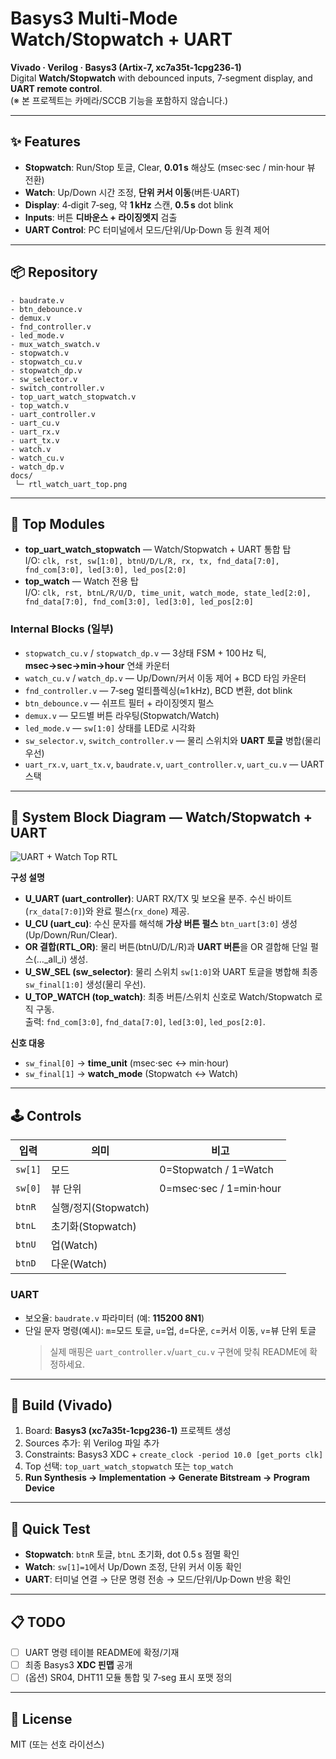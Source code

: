 # Basys3 Multi‑Mode Watch/Stopwatch + UART

**Vivado · Verilog · Basys3 (Artix‑7, xc7a35t‑1cpg236‑1)**  
Digital **Watch/Stopwatch** with debounced inputs, 7‑segment display, and **UART remote control**.  
(※ 본 프로젝트는 카메라/SCCB 기능을 포함하지 않습니다.)

---

## ✨ Features
- **Stopwatch**: Run/Stop 토글, Clear, **0.01 s** 해상도 (msec·sec / min·hour 뷰 전환)
- **Watch**: Up/Down 시간 조정, **단위 커서 이동**(버튼·UART)
- **Display**: 4‑digit 7‑seg, 약 **1 kHz** 스캔, **0.5 s** dot blink
- **Inputs**: 버튼 **디바운스 + 라이징엣지** 검출
- **UART Control**: PC 터미널에서 모드/단위/Up·Down 등 원격 제어

---

## 📦 Repository
```
- baudrate.v
- btn_debounce.v
- demux.v
- fnd_controller.v
- led_mode.v
- mux_watch_swatch.v
- stopwatch.v
- stopwatch_cu.v
- stopwatch_dp.v
- sw_selector.v
- switch_controller.v
- top_uart_watch_stopwatch.v
- top_watch.v
- uart_controller.v
- uart_cu.v
- uart_rx.v
- uart_tx.v
- watch.v
- watch_cu.v
- watch_dp.v
docs/
 └─ rtl_watch_uart_top.png
```

---

## 🧩 Top Modules
- **top_uart_watch_stopwatch** — Watch/Stopwatch + UART 통합 탑  
  I/O: `clk, rst, sw[1:0], btnU/D/L/R, rx, tx, fnd_data[7:0], fnd_com[3:0], led[3:0], led_pos[2:0]`
- **top_watch** — Watch 전용 탑  
  I/O: `clk, rst, btnL/R/U/D, time_unit, watch_mode, state_led[2:0], fnd_data[7:0], fnd_com[3:0], led[3:0], led_pos[2:0]`

### Internal Blocks (일부)
- `stopwatch_cu.v` / `stopwatch_dp.v` — 3상태 FSM + 100 Hz 틱, **msec→sec→min→hour** 연쇄 카운터
- `watch_cu.v` / `watch_dp.v` — Up/Down/커서 이동 제어 + BCD 타임 카운터
- `fnd_controller.v` — 7‑seg 멀티플렉싱(≈1 kHz), BCD 변환, dot blink
- `btn_debounce.v` — 쉬프트 필터 + 라이징엣지 펄스
- `demux.v` — 모드별 버튼 라우팅(Stopwatch/Watch)
- `led_mode.v` — `sw[1:0]` 상태를 LED로 시각화
- `sw_selector.v`, `switch_controller.v` — 물리 스위치와 **UART 토글** 병합(물리 우선)
- `uart_rx.v`, `uart_tx.v`, `baudrate.v`, `uart_controller.v`, `uart_cu.v` — UART 스택

---

## 🧭 System Block Diagram — Watch/Stopwatch + UART
![UART + Watch Top RTL](docs/rtl_watch_uart_top.png)

**구성 설명**
- **U_UART (uart_controller)**: UART RX/TX 및 보오율 분주. 수신 바이트(`rx_data[7:0]`)와 완료 펄스(`rx_done`) 제공.
- **U_CU (uart_cu)**: 수신 문자를 해석해 **가상 버튼 펄스** `btn_uart[3:0]` 생성 (Up/Down/Run/Clear).
- **OR 결합(RTL_OR)**: 물리 버튼(btnU/D/L/R)과 **UART 버튼**을 OR 결합해 단일 펄스(…_all_i) 생성.
- **U_SW_SEL (sw_selector)**: 물리 스위치 `sw[1:0]`와 UART 토글을 병합해 최종 `sw_final[1:0]` 생성(물리 우선).
- **U_TOP_WATCH (top_watch)**: 최종 버튼/스위치 신호로 Watch/Stopwatch 로직 구동.  
  출력: `fnd_com[3:0]`, `fnd_data[7:0]`, `led[3:0]`, `led_pos[2:0]`.

**신호 대응**
- `sw_final[0]` → **time_unit** (msec·sec ↔ min·hour)  
- `sw_final[1]` → **watch_mode** (Stopwatch ↔ Watch)

---

## 🕹 Controls
| 입력 | 의미 | 비고 |
|---|---|---|
| `sw[1]` | 모드 | 0=Stopwatch / 1=Watch |
| `sw[0]` | 뷰 단위 | 0=msec·sec / 1=min·hour |
| `btnR` | 실행/정지(Stopwatch) | |
| `btnL` | 초기화(Stopwatch) | |
| `btnU` | 업(Watch) | |
| `btnD` | 다운(Watch) | |

### UART
- 보오율: `baudrate.v` 파라미터 (예: **115200 8N1**)
- 단일 문자 명령(예시): `m`=모드 토글, `u`=업, `d`=다운, `c`=커서 이동, `v`=뷰 단위 토글  
  > 실제 매핑은 `uart_controller.v`/`uart_cu.v` 구현에 맞춰 README에 확정하세요.

---

## 🔧 Build (Vivado)
1. Board: **Basys3 (xc7a35t‑1cpg236‑1)** 프로젝트 생성  
2. Sources 추가: 위 Verilog 파일 추가  
3. Constraints: Basys3 XDC + `create_clock -period 10.0 [get_ports clk]`  
4. Top 선택: `top_uart_watch_stopwatch` 또는 `top_watch`  
5. **Run Synthesis → Implementation → Generate Bitstream → Program Device**

---

## 🧪 Quick Test
- **Stopwatch**: `btnR` 토글, `btnL` 초기화, dot 0.5 s 점멸 확인  
- **Watch**: `sw[1]=1`에서 Up/Down 조정, 단위 커서 이동 확인  
- **UART**: 터미널 연결 → 단문 명령 전송 → 모드/단위/Up·Down 반응 확인

---

## 📋 TODO
- [ ] UART 명령 테이블 README에 확정/기재  
- [ ] 최종 Basys3 **XDC 핀맵** 공개  
- [ ] (옵션) SR04, DHT11 모듈 통합 및 7‑seg 표시 포맷 정의

---

## 📜 License
MIT (또는 선호 라이선스)

